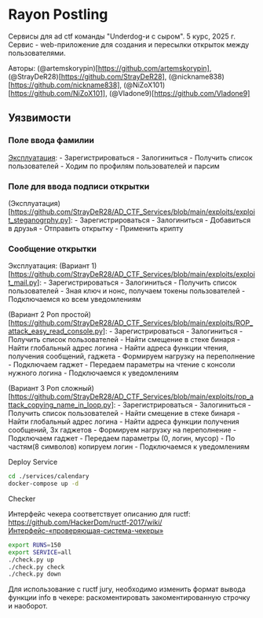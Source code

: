 # Rayon Postling
Сервисы для ad ctf команды "Underdog-и с сыром". 5 курс, 2025 г.
Сервис - web-приложение для создания и пересылки открыток между пользователями.

Авторы: (@artemskorypin)[https://github.com/artemskorypin], (@StrayDeR28)[https://github.com/StrayDeR28], (@nickname838)[https://github.com/nickname838], (@NiZoX101)[https://github.com/NiZoX101], (@Vladone9)[https://github.com/Vladone9]

## Уязвимости
### Поле ввода фамилии

[Эксплуатация](https://github.com/StrayDeR28/AD_CTF_Services/blob/main/exploits/exploit_surname.py):
    - Зарегистрироваться
    - Залогиниться
    - Получить список пользователей
    - Ходим по профилям пользователей и парсим

### Поле для ввода подписи открытки

(Эксплуатация)[https://github.com/StrayDeR28/AD_CTF_Services/blob/main/exploits/exploit_steganogrphy.py]:
    - Зарегистрироваться
    - Залогиниться
    - Добавиться в друзья
    - Отправить открытку
    - Применить крипту

### Сообщение открытки

Эксплуатация:
(Вариант 1)[https://github.com/StrayDeR28/AD_CTF_Services/blob/main/exploits/exploit_mail.py]:
    - Зарегистрироваться
    - Залогиниться
    - Получить список пользователей
    - Зная ключ и нонс, получаем токены пользователей
    - Подключаемся ко всем уведомлениям
    
(Вариант 2 Роп простой)[https://github.com/StrayDeR28/AD_CTF_Services/blob/main/exploits/ROP_attack_easy_read_console.py]:
    - Зарегистрироваться
    - Залогиниться
    - Получить список пользователей
    - Найти смещение в стеке бинаря
    - Найти глобальный адрес логина
    - Найти адреса функции чтения, получения сообщений, гаджета
    - Формируем нагрузку на переполнение
    - Подключаем гаджет
    - Передаем параметры на чтение с консоли нужного логина
    - Подключаемся к уведомлениям
      
(Вариант 3 Роп сложный)[https://github.com/StrayDeR28/AD_CTF_Services/blob/main/exploits/rop_attack_copying_name_in_loop.py]:
    - Зарегистрироваться
    - Залогиниться
    - Получить список пользователей
    - Найти смещение в стеке бинаря
    - Найти глобальный адрес логина
    - Найти адреса функции получения сообщений, 3х гаджетов 
    - Формируем нагрузку на переполнение
    - Подключаем гаджет
    - Передаем параметры (0, логин, мусор)
    - По частям(8 символов) копируем логин
    - Подключаемся к уведомлениям

Deploy
Service
```bash
cd ./services/calendary
docker-compose up -d
```
Checker

Интерфейс чекера соответствует описанию для ructf: https://github.com/HackerDom/ructf-2017/wiki/Интерфейс-«проверяющая-система-чекеры»
```bash
export RUNS=150
export SERVICE=all 
./check.py up
./check.py check
./check.py down
```
Для использование с ructf jury, необходимо изменить формат вывода функции info в чекере: раскоментировать закоментированную строчку и наоборот.
